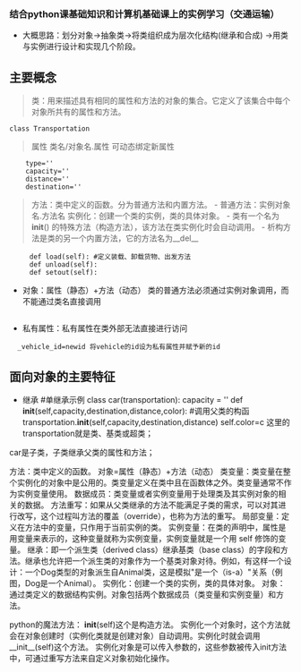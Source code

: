 ### 结合python课基础知识和计算机基础课上的实例学习（交通运输）
- 大概思路：划分对象→抽象类→将类组织成为层次化结构(继承和合成) →用类与实例进行设计和实现几个阶段。
## 主要概念
   > 类：用来描述具有相同的属性和方法的对象的集合。它定义了该集合中每个对象所共有的属性和方法。
```  
class Transportation

```
   > 属性 类名/对象名.属性 可动态绑定新属性
``` 
    type=''
    capacity=''
    distance=''
    destination=''
```
     
   > 方法：类中定义的函数。分为普通方法和内置方法。
     - 普通方法：实例对象名.方法名 
       实例化：创建一个类的实例，类的具体对象。
     -  类有一个名为 __init__() 的特殊方法（构造方法），该方法在类实例化时会自动调用。
     -  析构方法是类的另一个内置方法，它的方法名为__del__
```
     def load(self): #定义装载、卸载货物、出发方法
     def unload(self):
     def setout(self):     
```
   - 对象：属性（静态）+方法（动态）  类的普通方法必须通过实例对象调用，而不能通过类名直接调用
 ``` taxi.capacity
 ``` 
   - 私有属性：私有属性在类外部无法直接进行访问
  ```
    _vehicle_id=newid 将vehicle的id设为私有属性并赋予新的id
  ```
 ## 面向对象的主要特征
 - 继承 
 #单继承示例 
class car(transportation):
    capacity = ''
    def __init__(self,capacity,destination,distance,color):
        #调用父类的构函
        transportation.__init__(self,capacity,destination,distance)
        self.color=c
这里的transportation就是类、基类或超类；

car是子类，子类继承父类的属性和方法；


	

方法：类中定义的函数。
对象=属性（静态）+方法（动态）
类变量：类变量在整个实例化的对象中是公用的。类变量定义在类中且在函数体之外。类变量通常不作为实例变量使用。
数据成员：类变量或者实例变量用于处理类及其实例对象的相关的数据。
方法重写：如果从父类继承的方法不能满足子类的需求，可以对其进行改写，这个过程叫方法的覆盖（override），也称为方法的重写。
局部变量：定义在方法中的变量，只作用于当前实例的类。
实例变量：在类的声明中，属性是用变量来表示的，这种变量就称为实例变量，实例变量就是一个用 self 修饰的变量。
继承：即一个派生类（derived class）继承基类（base class）的字段和方法。继承也允许把一个派生类的对象作为一个基类对象对待。例如，有这样一个设计：一个Dog类型的对象派生自Animal类，这是模拟"是一个（is-a）"关系（例图，Dog是一个Animal）。
实例化：创建一个类的实例，类的具体对象。
对象：通过类定义的数据结构实例。对象包括两个数据成员（类变量和实例变量）和方法。

python的魔法方法：
__init__(self)这个是构造方法。
实例化一个对象时，这个方法就会在对象创建时（实例化类就是创建对象）自动调用。实例化时就会调用__init__(self)这个方法。
实例化对象是可以传入参数的，这些参数被传入init方法中，可通过重写方法来自定义对象初始化操作。
